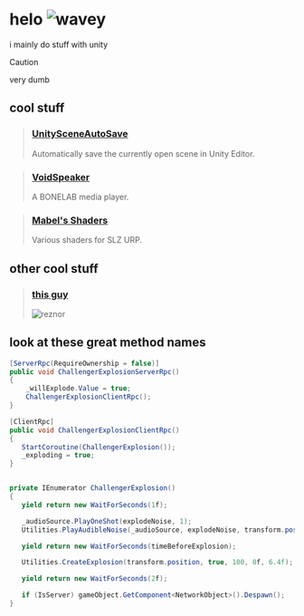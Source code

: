 # helo ![wavey](https://raw.githubusercontent.com/FragileDeviations/FragileDeviations/main/wavey.gif)

i mainly do stuff with unity

> [!CAUTION]
> very dumb

## cool stuff
> ### [UnitySceneAutoSave](https://github.com/WeatherElectric/UnitySceneAutoSave)
> 
> Automatically save the currently open scene in Unity Editor.

> ### [VoidSpeaker](https://github.com/WeatherElectric/VoidSpeaker)
>
> A BONELAB media player.

> ### [Mabel's Shaders](https://github.com/FragileDeviations/MabelsShaders)
>
> Various shaders for SLZ URP.

## other cool stuff
> ### [this guy](https://www.nin.com/)
> ![reznor](https://raw.githubusercontent.com/FragileDeviations/FragileDeviations/main/reznor.png)



## look at these great method names
```cs
[ServerRpc(RequireOwnership = false)]
public void ChallengerExplosionServerRpc()
{
    _willExplode.Value = true;
    ChallengerExplosionClientRpc();
}

[ClientRpc]
public void ChallengerExplosionClientRpc()
{
   StartCoroutine(ChallengerExplosion());
   _exploding = true;
}


private IEnumerator ChallengerExplosion()
{
   yield return new WaitForSeconds(1f);

   _audioSource.PlayOneShot(explodeNoise, 1);
   Utilities.PlayAudibleNoise(_audioSource, explodeNoise, transform.position, 17f, 1, isInElevator);

   yield return new WaitForSeconds(timeBeforeExplosion);

   Utilities.CreateExplosion(transform.position, true, 100, 0f, 6.4f);

   yield return new WaitForSeconds(2f);

   if (IsServer) gameObject.GetComponent<NetworkObject>().Despawn();
}
```
